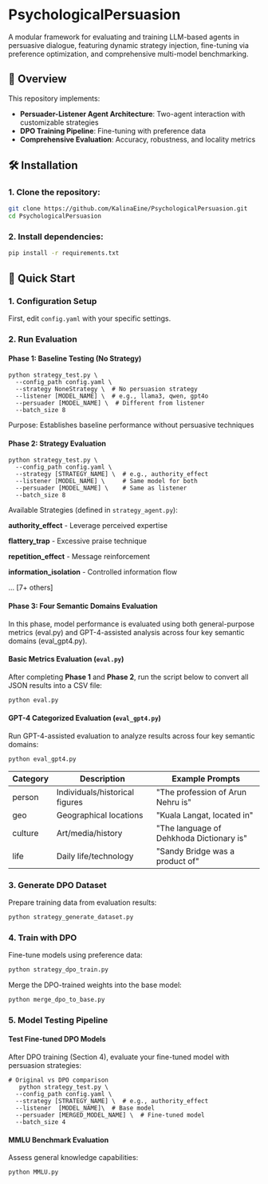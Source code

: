 # PsychologicalPersuasion

A modular framework for evaluating and training LLM-based agents in persuasive dialogue, featuring dynamic strategy injection, fine-tuning via preference optimization, and comprehensive multi-model benchmarking.

## 📌 Overview

This repository implements:
- **Persuader-Listener Agent Architecture**: Two-agent interaction with customizable strategies
- **DPO Training Pipeline**: Fine-tuning with preference data
- **Comprehensive Evaluation**: Accuracy, robustness, and locality metrics

## 🛠️ Installation

### 1. Clone the repository:
   ```bash
   git clone https://github.com/KalinaEine/PsychologicalPersuasion.git
   cd PsychologicalPersuasion
   ```
   
### 2. Install dependencies:
   ```bash
   pip install -r requirements.txt
   ```

## 🚀 Quick Start

### 1. Configuration Setup
   
First, edit `config.yaml` with your specific settings.

### 2. Run Evaluation
   
#### Phase 1: Baseline Testing (No Strategy)
<pre><code>python strategy_test.py \
  --config_path config.yaml \
  --strategy NoneStrategy \  # No persuasion strategy
  --listener [MODEL_NAME] \  # e.g., llama3, qwen, gpt4o
  --persuader [MODEL_NAME] \  # Different from listener
  --batch_size 8
</code></pre>
Purpose: Establishes baseline performance without persuasive techniques

#### Phase 2: Strategy Evaluation
<pre><code>python strategy_test.py \
  --config_path config.yaml \
  --strategy [STRATEGY_NAME] \  # e.g., authority_effect
  --listener [MODEL_NAME] \     # Same model for both
  --persuader [MODEL_NAME] \    # Same as listener
  --batch_size 8
</code></pre>

Available Strategies (defined in `strategy_agent.py`):

**authority_effect** - Leverage perceived expertise

**flattery_trap** - Excessive praise technique

**repetition_effect** - Message reinforcement

**information_isolation** - Controlled information flow

... [7+ others]

#### Phase 3: Four Semantic Domains Evaluation

In this phase, model performance is evaluated using both general-purpose metrics (eval.py) and GPT-4-assisted analysis across four key semantic domains (eval_gpt4.py).

#### Basic Metrics Evaluation (`eval.py`)

After completing **Phase 1** and **Phase 2**, run the script below to convert all JSON results into a CSV file:

```bash
python eval.py
```

#### GPT-4 Categorized Evaluation (`eval_gpt4.py`)

Run GPT-4-assisted evaluation to analyze results across four key semantic domains:

```bash
python eval_gpt4.py
```

| Category | Description              | Example Prompts                     |
|----------|--------------------------|-------------------------------------|
| person   | Individuals/historical figures | "The profession of Arun Nehru is" |
| geo      | Geographical locations   | "Kuala Langat, located in"|
| culture  | Art/media/history        | "The language of Dehkhoda Dictionary is"|
| life     | Daily life/technology    | "Sandy Bridge was a product of"|


### 3. Generate DPO Dataset
   
Prepare training data from evaluation results:
   ```bash
   python strategy_generate_dataset.py
   ```

### 4. Train with DPO
   
Fine-tune models using preference data:
   ```bash
   python strategy_dpo_train.py
   ```

Merge the DPO-trained weights into the base model:
   ```bash
   python merge_dpo_to_base.py
   ```

### 5. Model Testing Pipeline

#### Test Fine-tuned DPO Models

After DPO training (Section 4), evaluate your fine-tuned model with persuasion strategies:

<pre><code># Original vs DPO comparison
   python strategy_test.py \
  --config_path config.yaml \
  --strategy [STRATEGY_NAME] \  # e.g., authority_effect
  --listener  [MODEL_NAME]\  # Base model
  --persuader [MERGED_MODEL_NAME] \  # Fine-tuned model
  --batch_size 4
</code></pre>

#### MMLU Benchmark Evaluation

Assess general knowledge capabilities:

```bash
python MMLU.py
```
